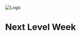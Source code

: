 ![Logo](https://github.com/talissonbruno/next-level-week/tree/master/starter/nlw/images/icones/logo.svg)
# Next Level Week